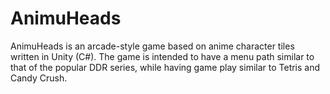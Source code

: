 # AnimuHeads

AnimuHeads is an arcade-style game based on anime character tiles written in Unity (C#). The game is intended to have a menu path similar to that of the popular DDR series, while having game play similar to Tetris and Candy Crush. 
